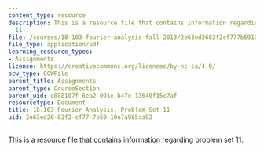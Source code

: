 ```yaml
---
content_type: resource
description: This is a resource file that contains information regarding problem set
  11.
file: /courses/18-103-fourier-analysis-fall-2013/2e63ed2682f2cf777b5910e7a985aa92_MIT18_103F13_pset11.pdf
file_type: application/pdf
learning_resource_types:
- Assignments
license: https://creativecommons.org/licenses/by-nc-sa/4.0/
ocw_type: OCWFile
parent_title: Assignments
parent_type: CourseSection
parent_uid: e888107f-6ea2-091e-b47e-13640f15c7af
resourcetype: Document
title: 18.103 Fourier Analysis, Problem Set 11
uid: 2e63ed26-82f2-cf77-7b59-10e7a985aa92
---
```

This is a resource file that contains information regarding problem set 11.